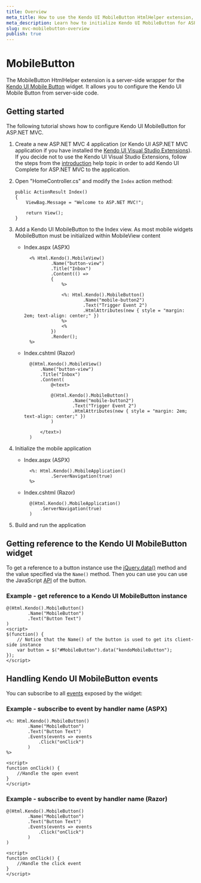 ```yaml
---
title: Overview
meta_title: How to use the Kendo UI MobileButton HtmlHelper extension, server-side ASP.NET MVC wrapper for Kendo UI Mobile Button widget
meta_description: Learn how to initialize Kendo UI MobileButton for ASP.NET MVC, handle Kendo UI MobileButton Events, access an existing button with MobileButton HtmlHelper extension documentation.
slug: mvc-mobilebutton-overview
publish: true
---
```


# MobileButton

The MobileButton HtmlHelper extension is a server-side wrapper for the [Kendo UI Mobile Button](http://docs.kendoui.com/api/mobile/button) widget. It allows you to configure the Kendo UI Mobile Button
from server-side code.

## Getting started

The following tutorial shows how to configure Kendo UI MobileButton for ASP.NET MVC.

1.  Create a new ASP.NET MVC 4 application (or Kendo UI ASP.NET MVC application if you have installed the [Kendo UI Visual Studio Extensions](/getting-started/using-kendo-with/aspnet-mvc/introduction#kendo-ui-for-asp.net-mvc-visual-studio-extensions)).
If you decide not to use the Kendo UI Visual Studio Extensions, follow the steps from the [introduction](/getting-started/using-kendo-with/aspnet-mvc/introduction) help topic in order
to add Kendo UI Complete for ASP.NET MVC to the application.
1.  Open "HomeController.cs" and modify the `Index` action method:

        public ActionResult Index()
        {
            ViewBag.Message = "Welcome to ASP.NET MVC!";

            return View();
        }
1. Add a Kendo UI MobileButton to the Index view. As most mobile widgets MobileButton must be initialized within MobileView content
    - Index.aspx (ASPX)

            <% Html.Kendo().MobileView()
                    .Name("button-view")
                    .Title("Inbox")
                    .Content(() =>
                    {
                        %>

                        <%: Html.Kendo().MobileButton()
                                .Name("mobile-button2")
                                .Text("Trigger Event 2")
                                .HtmlAttributes(new { style = "margin: 2em; text-align: center;" })
                        %>
                        <%
                    })
                    .Render();
            %>

    - Index.cshtml (Razor)

            @(Html.Kendo().MobileView()
                .Name("button-view")
                .Title("Inbox")
                .Content(
                    @<text>

                    @(Html.Kendo().MobileButton()
                            .Name("mobile-button2")
                            .Text("Trigger Event 2")
                            .HtmlAttributes(new { style = "margin: 2em; text-align: center;" })
                    )

                </text>)
            )

1. Initialize the mobile application
    - Index.aspx (ASPX)

            <%: Html.Kendo().MobileApplication()
                    .ServerNavigation(true)
            %>

    - Index.cshtml (Razor)

            @(Html.Kendo().MobileApplication()
                .ServerNavigation(true)
            )

1. Build and run the application

## Getting reference to the Kendo UI MobileButton widget

To get a reference to a button instance use the [jQuery.data()](http://api.jquery.com/jQuery.data/) method and the value specified via the `Name()` method.
Then you can use you can use the JavaScript [API](/api/mobile/button#methods) of the button.

### Example - get reference to a Kendo UI MobileButton instance

    @(Html.Kendo().MobileButton()
            .Name("MobileButton")
            .Text("Button Text")
    )
    <script>
    $(function() {
        // Notice that the Name() of the button is used to get its client-side instance
        var button = $("#MobileButton").data("kendoMobileButton");
    });
    </script>


## Handling Kendo UI MobileButton events

You can subscribe to all [events](/api/mobile/button#events) exposed by the widget:

### Example - subscribe to event by handler name (ASPX)

    <%: Html.Kendo().MobileButton()
            .Name("MobileButton")
            .Text("Button Text")
            .Events(events => events
                .Click("onClick")
            )
    %>

    <script>
    function onClick() {
        //Handle the open event
    }
    </script>


### Example - subscribe to event by handler name (Razor)

    @(Html.Kendo().MobileButton()
            .Name("MobileButton")
            .Text("Button Text")
            .Events(events => events
                .Click("onClick")
            )
    )

    <script>
    function onClick() {
        //Handle the click event
    }
    </script>
